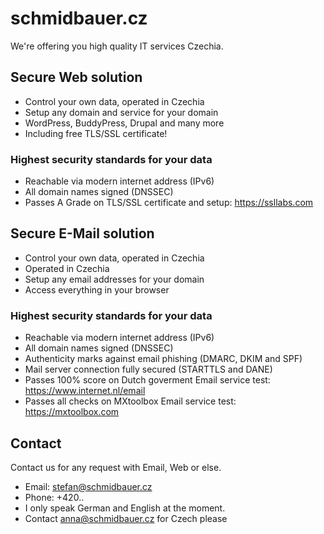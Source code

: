 # schmidbauer.cz 

We're offering you high quality IT services Czechia.

## Secure Web solution
- Control your own data, operated in Czechia 
- Setup any domain and service for your domain
- WordPress, BuddyPress, Drupal and many more
- Including free TLS/SSL certificate!

### Highest security standards for your data
- Reachable via modern internet address (IPv6)
- All domain names signed (DNSSEC)
- Passes A Grade on TLS/SSL certificate and setup: https://ssllabs.com

## Secure E-Mail solution
- Control your own data, operated in Czechia 
- Operated in Czechia
- Setup any email addresses for your domain
- Access everything in your browser

### Highest security standards for your data
- Reachable via modern internet address (IPv6)
- All domain names signed (DNSSEC)
- Authenticity marks against email phishing (DMARC, DKIM and SPF)
- Mail server connection fully secured (STARTTLS and DANE)
- Passes 100% score on Dutch goverment Email service test: https://www.internet.nl/email
- Passes all checks on MXtoolbox Email service test: https://mxtoolbox.com

## Contact
Contact us for any request with Email, Web or else.
- Email: stefan@schmidbauer.cz
- Phone: +420..
- I only speak German and English at the moment.
- Contact anna@schmidbauer.cz for Czech please
